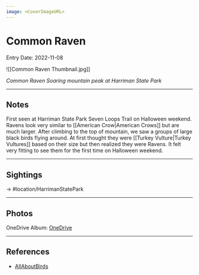 ```yaml
---
image: <CoverImageURL>
---
```


# Common Raven
Entry Date: 2022-11-08

![[Common Raven Thumbnail.jpg]]

*Common Raven Soaring mountain peak at Harriman State Park*

---------------------------------------------------------------
## Notes

First seen at Harriman State Park Seven Loops Trail on Halloween weekend. Ravens look very similar to [[American Crow|American Crows]] but are much larger. After climbing to the top of mountain, we saw a groups of large black birds flying around. At first thought they were [[Turkey Vulture|Turkey Vultures]] based on their size but then realized they were Ravens. It felt very fitting to see them for the first time on Halloween weekend.

---------------------------------------------------------------
## Sightings

-> #location/HarrimanStatePark 

---------------------------------------------------------------
## Photos
OneDrive Album: [OneDrive](https://1drv.ms/u/s!AvaIuMdCo_w-hMBWWM13_km5y603PA?e=xuA71R)

---------------------------------------------------------------
## References
- [AllAboutBirds](https://www.allaboutbirds.org/guide/Common_Raven/overview)